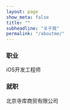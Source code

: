 ```yaml
---
layout: page
show_meta: false
title: ""
subheadline: "关于我"
permalink: "/aboutme/"
---
```


### 职业

iOS开发工程师

### 就职

北京寺库商贸有限公司
